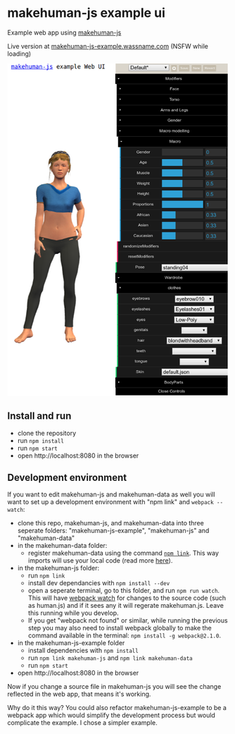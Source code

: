 # makehuman-js example ui

Example web app using [makehuman-js](https://github.com/makehuman-js/makehuman-js)

Live version at [makehuman-js-example.wassname.com](http://makehuman-js-example.wassname.com/) (NSFW while loading)

![](docs/screenshot.png)

## Install and run

- clone the repository
- run `npm install`
- run `npm start`
- open http://localhost:8080 in the browser


## Development environment

If you want to edit makehuman-js and makehuman-data as well you will want to set up a development environment with "npm link" and `webpack --watch`:

- clone this repo, makehuman-js, and makehuman-data into three seperate folders: "makehuman-js-example", "makehuman-js" and "makehuman-data"
- in the makehuman-data folder:
  - register makehuman-data using the command [`npm link`](https://medium.com/@alexishevia/the-magic-behind-npm-link-d94dcb3a81af).  This way imports will use your local code (read more [here](http://justjs.com/posts/npm-link-developing-your-own-npm-modules-without-tears)).
- in the makehuman-js folder:
  - run `npm link`
  - install dev dependancies with `npm install --dev`
  - open a seperate terminal, go to this folder, and run `npm run watch`. This will have [webpack watch](https://webpack.js.org/configuration/watch/) for changes to the source code (such as human.js) and if it sees any it will regerate makehuman.js. Leave this running while you develop.
  - If you get "webpack not found" or similar, while running the previous step you may also need to install webpack globally to make the command available in the terminal: `npm install -g webpack@2.1.0`.
- in the makehuman-js-example folder 
  - install dependencies with `npm install`
  - run `npm link makehuman-js` and `npm link makehuman-data`
  - run `npm start`
- open http://localhost:8080 in the browser

Now if you change a source file in makehuman-js you will see the change reflected in the web app, that means it's working.

Why do it this way? You could also refactor makehuman-js-example to be a webpack app which would simplify the development process but would complicate the example. I chose a simpler example.
